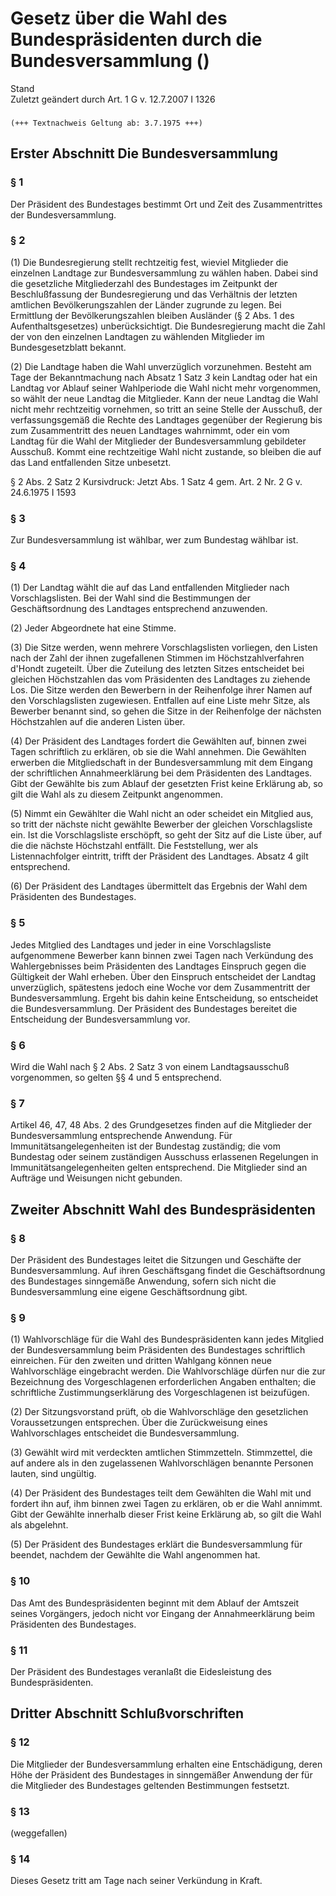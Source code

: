 Gesetz über die Wahl des Bundespräsidenten durch die Bundesversammlung ()
=========================================================================

Stand  
Zuletzt geändert durch Art. 1 G v. 12.7.2007 I 1326

### 

```
(+++ Textnachweis Geltung ab: 3.7.1975 +++)
```

Erster Abschnitt Die Bundesversammlung
--------------------------------------

### 

### § 1

Der Präsident des Bundestages bestimmt Ort und Zeit des Zusammentrittes der Bundesversammlung.

### § 2

(1) Die Bundesregierung stellt rechtzeitig fest, wieviel Mitglieder die einzelnen Landtage zur Bundesversammlung zu wählen haben. Dabei sind die gesetzliche Mitgliederzahl des Bundestages im Zeitpunkt der Beschlußfassung der Bundesregierung und das Verhältnis der letzten amtlichen Bevölkerungszahlen der Länder zugrunde zu legen. Bei Ermittlung der Bevölkerungszahlen bleiben Ausländer (§ 2 Abs. 1 des Aufenthaltsgesetzes) unberücksichtigt. Die Bundesregierung macht die Zahl der von den einzelnen Landtagen zu wählenden Mitglieder im Bundesgesetzblatt bekannt.

(2) Die Landtage haben die Wahl unverzüglich vorzunehmen. Besteht am Tage der Bekanntmachung nach Absatz 1 Satz *3* kein Landtag oder hat ein Landtag vor Ablauf seiner Wahlperiode die Wahl nicht mehr vorgenommen, so wählt der neue Landtag die Mitglieder. Kann der neue Landtag die Wahl nicht mehr rechtzeitig vornehmen, so tritt an seine Stelle der Ausschuß, der verfassungsgemäß die Rechte des Landtages gegenüber der Regierung bis zum Zusammentritt des neuen Landtages wahrnimmt, oder ein vom Landtag für die Wahl der Mitglieder der Bundesversammlung gebildeter Ausschuß. Kommt eine rechtzeitige Wahl nicht zustande, so bleiben die auf das Land entfallenden Sitze unbesetzt.

§ 2 Abs. 2 Satz 2 Kursivdruck: Jetzt Abs. 1 Satz 4 gem. Art. 2 Nr. 2 G v. 24.6.1975 I 1593

### § 3

Zur Bundesversammlung ist wählbar, wer zum Bundestag wählbar ist.

### § 4

(1) Der Landtag wählt die auf das Land entfallenden Mitglieder nach Vorschlagslisten. Bei der Wahl sind die Bestimmungen der Geschäftsordnung des Landtages entsprechend anzuwenden.

(2) Jeder Abgeordnete hat eine Stimme.

(3) Die Sitze werden, wenn mehrere Vorschlagslisten vorliegen, den Listen nach der Zahl der ihnen zugefallenen Stimmen im Höchstzahlverfahren d'Hondt zugeteilt. Über die Zuteilung des letzten Sitzes entscheidet bei gleichen Höchstzahlen das vom Präsidenten des Landtages zu ziehende Los. Die Sitze werden den Bewerbern in der Reihenfolge ihrer Namen auf den Vorschlagslisten zugewiesen. Entfallen auf eine Liste mehr Sitze, als Bewerber benannt sind, so gehen die Sitze in der Reihenfolge der nächsten Höchstzahlen auf die anderen Listen über.

(4) Der Präsident des Landtages fordert die Gewählten auf, binnen zwei Tagen schriftlich zu erklären, ob sie die Wahl annehmen. Die Gewählten erwerben die Mitgliedschaft in der Bundesversammlung mit dem Eingang der schriftlichen Annahmeerklärung bei dem Präsidenten des Landtages. Gibt der Gewählte bis zum Ablauf der gesetzten Frist keine Erklärung ab, so gilt die Wahl als zu diesem Zeitpunkt angenommen.

(5) Nimmt ein Gewählter die Wahl nicht an oder scheidet ein Mitglied aus, so tritt der nächste nicht gewählte Bewerber der gleichen Vorschlagsliste ein. Ist die Vorschlagsliste erschöpft, so geht der Sitz auf die Liste über, auf die die nächste Höchstzahl entfällt. Die Feststellung, wer als Listennachfolger eintritt, trifft der Präsident des Landtages. Absatz 4 gilt entsprechend.

(6) Der Präsident des Landtages übermittelt das Ergebnis der Wahl dem Präsidenten des Bundestages.

### § 5

Jedes Mitglied des Landtages und jeder in eine Vorschlagsliste aufgenommene Bewerber kann binnen zwei Tagen nach Verkündung des Wahlergebnisses beim Präsidenten des Landtages Einspruch gegen die Gültigkeit der Wahl erheben. Über den Einspruch entscheidet der Landtag unverzüglich, spätestens jedoch eine Woche vor dem Zusammentritt der Bundesversammlung. Ergeht bis dahin keine Entscheidung, so entscheidet die Bundesversammlung. Der Präsident des Bundestages bereitet die Entscheidung der Bundesversammlung vor.

### § 6

Wird die Wahl nach § 2 Abs. 2 Satz 3 von einem Landtagsausschuß vorgenommen, so gelten §§ 4 und 5 entsprechend.

### § 7

Artikel 46, 47, 48 Abs. 2 des Grundgesetzes finden auf die Mitglieder der Bundesversammlung entsprechende Anwendung. Für Immunitätsangelegenheiten ist der Bundestag zuständig; die vom Bundestag oder seinem zuständigen Ausschuss erlassenen Regelungen in Immunitätsangelegenheiten gelten entsprechend. Die Mitglieder sind an Aufträge und Weisungen nicht gebunden.

Zweiter Abschnitt Wahl des Bundespräsidenten
--------------------------------------------

### 

### § 8

Der Präsident des Bundestages leitet die Sitzungen und Geschäfte der Bundesversammlung. Auf ihren Geschäftsgang findet die Geschäftsordnung des Bundestages sinngemäße Anwendung, sofern sich nicht die Bundesversammlung eine eigene Geschäftsordnung gibt.

### § 9

(1) Wahlvorschläge für die Wahl des Bundespräsidenten kann jedes Mitglied der Bundesversammlung beim Präsidenten des Bundestages schriftlich einreichen. Für den zweiten und dritten Wahlgang können neue Wahlvorschläge eingebracht werden. Die Wahlvorschläge dürfen nur die zur Bezeichnung des Vorgeschlagenen erforderlichen Angaben enthalten; die schriftliche Zustimmungserklärung des Vorgeschlagenen ist beizufügen.

(2) Der Sitzungsvorstand prüft, ob die Wahlvorschläge den gesetzlichen Voraussetzungen entsprechen. Über die Zurückweisung eines Wahlvorschlages entscheidet die Bundesversammlung.

(3) Gewählt wird mit verdeckten amtlichen Stimmzetteln. Stimmzettel, die auf andere als in den zugelassenen Wahlvorschlägen benannte Personen lauten, sind ungültig.

(4) Der Präsident des Bundestages teilt dem Gewählten die Wahl mit und fordert ihn auf, ihm binnen zwei Tagen zu erklären, ob er die Wahl annimmt. Gibt der Gewählte innerhalb dieser Frist keine Erklärung ab, so gilt die Wahl als abgelehnt.

(5) Der Präsident des Bundestages erklärt die Bundesversammlung für beendet, nachdem der Gewählte die Wahl angenommen hat.

### § 10

Das Amt des Bundespräsidenten beginnt mit dem Ablauf der Amtszeit seines Vorgängers, jedoch nicht vor Eingang der Annahmeerklärung beim Präsidenten des Bundestages.

### § 11

Der Präsident des Bundestages veranlaßt die Eidesleistung des Bundespräsidenten.

Dritter Abschnitt Schlußvorschriften
------------------------------------

### 

### § 12

Die Mitglieder der Bundesversammlung erhalten eine Entschädigung, deren Höhe der Präsident des Bundestages in sinngemäßer Anwendung der für die Mitglieder des Bundestages geltenden Bestimmungen festsetzt.

### § 13

(weggefallen)

### § 14

Dieses Gesetz tritt am Tage nach seiner Verkündung in Kraft.
